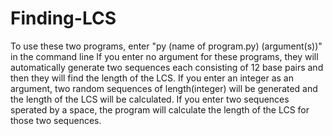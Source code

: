 # Finding-LCS
To use these two programs, enter "py (name of program.py) (argument(s))" in the command line
If you enter no argument for these programs, they will automatically generate two sequences each consisting of 12 base pairs and then they will find the length of the LCS.
If you enter an integer as an argument, two random sequences of length(integer) will be generated and the length of the LCS will be calculated. 
If you enter two sequences sperated by a space, the program will calculate the length of the LCS for those two sequences. 
